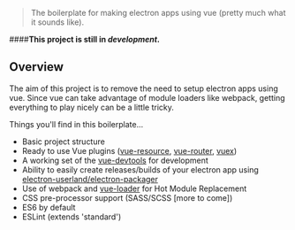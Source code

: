 <!-- (docs/logo.png)](https://simulatedgreg.gitbooks.io/electron-vue/content/index.html) -->

> The boilerplate for making electron apps using vue (pretty much what it sounds like).

####**This project is still in *development*.**
<!--
[![forthebadge](http://forthebadge.com/images/badges/built-with-love.svg)](http://forthebadge.com) [![forthebadge](http://forthebadge.com/images/badges/uses-js.svg)](http://forthebadge.com) [![forthebadge](http://forthebadge.com/images/badges/makes-people-smile.svg)](http://forthebadge.com) -->

## Overview
The aim of this project is to remove the need to setup electron apps using vue. Since vue can take advantage of module loaders like webpack, getting everything to play nicely can be a little tricky.

<!-- **Check out the documentation [here](https://simulatedgreg.gitbooks.io/electron-vue/content/index.html).** -->

Things you'll find in this boilerplate...
  * Basic project structure
  * Ready to use Vue plugins ([vue-resource](https://github.com/vuejs/vue-resource), [vue-router](https://github.com/vuejs/vue-router), [vuex](https://github.com/vuejs/vuex))
  * A working set of the [vue-devtools](https://github.com/vuejs/vue-devtools) for development
  * Ability to easily create releases/builds of your electron app using [electron-userland/electron-packager](https://github.com/electron-userland/electron-packager)
  * Use of webpack and [vue-loader](https://github.com/vuejs/vue-loader) for Hot Module Replacement
  * CSS pre-processor support (SASS/SCSS [more to come])
  * ES6 by default
  * ESLint (extends 'standard')
